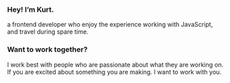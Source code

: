 ### Hey! I’m Kurt.

a frontend developer who enjoy the experience working with JavaScript, and travel during spare time.

### Want to work together?

I work best with people who are passionate about what they are working on. If you are excited about something you are making. I want to work with you.
